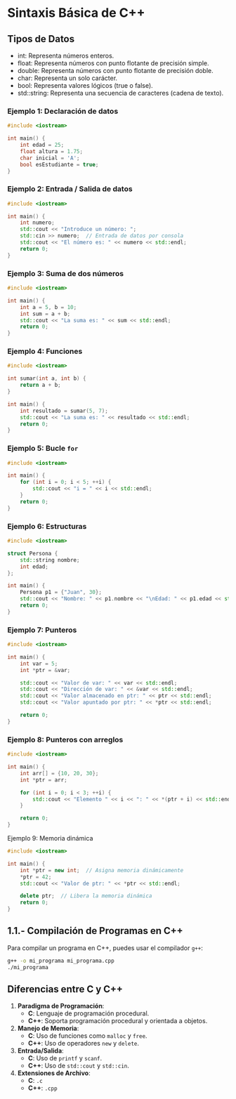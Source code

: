 
# Sintaxis Básica de C++

## Tipos de Datos
* int: Representa números enteros.
* float: Representa números con punto flotante de precisión simple.
* double: Representa números con punto flotante de precisión doble.
* char: Representa un solo carácter.
* bool: Representa valores lógicos (true o false).
* std::string: Representa una secuencia de caracteres (cadena de texto).

### Ejemplo 1: Declaración de datos 
```cpp
#include <iostream>

int main() {
    int edad = 25;
    float altura = 1.75;
    char inicial = 'A';
    bool esEstudiante = true;
}
```

### Ejemplo 2: Entrada / Salida de datos
```cpp
#include <iostream>

int main() {
    int numero;
    std::cout << "Introduce un número: ";
    std::cin >> numero;  // Entrada de datos por consola
    std::cout << "El número es: " << numero << std::endl;
    return 0;
}
```

### Ejemplo 3: Suma de dos números
```cpp
#include <iostream>

int main() {
    int a = 5, b = 10;
    int sum = a + b;
    std::cout << "La suma es: " << sum << std::endl;
    return 0;
}
```

### Ejemplo 4: Funciones
```cpp
#include <iostream>

int sumar(int a, int b) {
    return a + b;
}

int main() {
    int resultado = sumar(5, 7);
    std::cout << "La suma es: " << resultado << std::endl;
    return 0;
}
```

### Ejemplo 5: Bucle `for`
```cpp
#include <iostream>

int main() {
    for (int i = 0; i < 5; ++i) {
        std::cout << "i = " << i << std::endl;
    }
    return 0;
}
```

### Ejemplo 6: Estructuras 
```cpp
#include <iostream>

struct Persona {
    std::string nombre;
    int edad;
};

int main() {
    Persona p1 = {"Juan", 30};
    std::cout << "Nombre: " << p1.nombre << "\nEdad: " << p1.edad << std::endl;
    return 0;
}
```

### Ejemplo 7: Punteros
```cpp
#include <iostream>

int main() {
    int var = 5;
    int *ptr = &var;

    std::cout << "Valor de var: " << var << std::endl;
    std::cout << "Dirección de var: " << &var << std::endl;
    std::cout << "Valor almacenado en ptr: " << ptr << std::endl;
    std::cout << "Valor apuntado por ptr: " << *ptr << std::endl;

    return 0;
}
```
### Ejemplo 8: Punteros con arreglos
```cpp
#include <iostream>

int main() {
    int arr[] = {10, 20, 30};
    int *ptr = arr;

    for (int i = 0; i < 3; ++i) {
        std::cout << "Elemento " << i << ": " << *(ptr + i) << std::endl;
    }

    return 0;
}
```

Ejemplo 9: Memoria dinámica
```cpp
#include <iostream>

int main() {
    int *ptr = new int;  // Asigna memoria dinámicamente
    *ptr = 42;
    std::cout << "Valor de ptr: " << *ptr << std::endl;

    delete ptr;  // Libera la memoria dinámica
    return 0;
}
```

## 1.1.- Compilación de Programas en C++
Para compilar un programa en C++, puedes usar el compilador `g++`:
```sh
g++ -o mi_programa mi_programa.cpp
./mi_programa
```

## Diferencias entre C y C++
1. **Paradigma de Programación**:
   - **C**: Lenguaje de programación procedural.
   - **C++**: Soporta programación procedural y orientada a objetos.
2. **Manejo de Memoria**:
   - **C**: Uso de funciones como `malloc` y `free`.
   - **C++**: Uso de operadores `new` y `delete`.
3. **Entrada/Salida**:
   - **C**: Uso de `printf` y `scanf`.
   - **C++**: Uso de `std::cout` y `std::cin`.
4. **Extensiones de Archivo**:
   - **C**: `.c`
   - **C++**: `.cpp`

